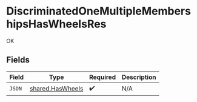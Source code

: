 # DiscriminatedOneMultipleMembershipsHasWheelsRes

OK


## Fields

| Field                                                       | Type                                                        | Required                                                    | Description                                                 |
| ----------------------------------------------------------- | ----------------------------------------------------------- | ----------------------------------------------------------- | ----------------------------------------------------------- |
| `JSON`                                                      | [shared.HasWheels](../../../pkg/models/shared/haswheels.md) | :heavy_check_mark:                                          | N/A                                                         |
